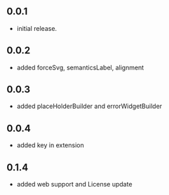 ## 0.0.1

* initial release.

## 0.0.2

* added forceSvg, semanticsLabel, alignment

## 0.0.3

* added placeHolderBuilder and errorWidgetBuilder

## 0.0.4

* added key in extension

## 0.1.4

* added web support and License update